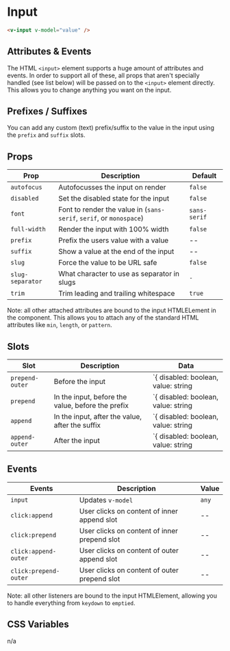 # Input

```html
<v-input v-model="value" />
```

## Attributes & Events

The HTML `<input>` element supports a huge amount of attributes and events. In order to support all of these, all props that aren't specially handled (see list below) will be passed on to the `<input>` element directly. This allows you to change anything you want on the input.

## Prefixes / Suffixes

You can add any custom (text) prefix/suffix to the value in the input using the `prefix` and `suffix` slots.

## Props

| Prop             | Description                                                         | Default      |
| ---------------- | ------------------------------------------------------------------- | ------------ |
| `autofocus`      | Autofocusses the input on render                                    | `false`      |
| `disabled`       | Set the disabled state for the input                                | `false`      |
| `font`           | Font to render the value in (`sans-serif`, `serif`, or `monospace`) | `sans-serif` |
| `full-width`     | Render the input with 100% width                                    | `false`      |
| `prefix`         | Prefix the users value with a value                                 | --           |
| `suffix`         | Show a value at the end of the input                                | --           |
| `slug`           | Force the value to be URL safe                                      | `false`      |
| `slug-separator` | What character to use as separator in slugs                         | `-`          |
| `trim`           | Trim leading and trailing whitespace                                | `true`       |

Note: all other attached attributes are bound to the input HTMLELement in the component. This allows you to attach any of the standard HTML attributes like `min`, `length`, or `pattern`.

## Slots

| Slot            | Description                                       | Data                                             |
| --------------- | ------------------------------------------------- | ------------------------------------------------ |
| `prepend-outer` | Before the input                                  | `{ disabled: boolean, value: string | number; }` |
| `prepend`       | In the input, before the value, before the prefix | `{ disabled: boolean, value: string | number; }` |
| `append`        | In the input, after the value, after the suffix   | `{ disabled: boolean, value: string | number; }` |
| `append-outer`  | After the input                                   | `{ disabled: boolean, value: string | number; }` |

## Events

| Events                | Description                                  | Value |
| --------------------- | -------------------------------------------- | ----- |
| `input`               | Updates `v-model`                            | `any` |
| `click:append`        | User clicks on content of inner append slot  | --    |
| `click:prepend`       | User clicks on content of inner prepend slot | --    |
| `click:append-outer`  | User clicks on content of outer append slot  | --    |
| `click:prepend-outer` | User clicks on content of outer prepend slot | --    |

Note: all other listeners are bound to the input HTMLElement, allowing you to handle everything from `keydown` to `emptied`.

## CSS Variables

n/a
